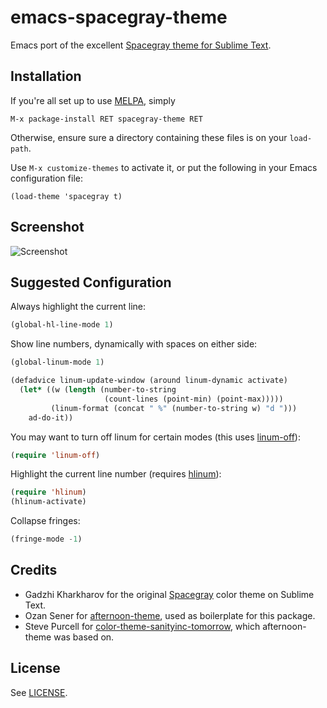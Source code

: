 emacs-spacegray-theme
=====================

Emacs port of the excellent
[Spacegray theme for Sublime Text](https://github.com/kkga/spacegray).

## Installation

If you're all set up to use [MELPA](http://melpa.milkbox.net/#/getting-started), simply

    M-x package-install RET spacegray-theme RET

Otherwise, ensure sure a directory containing these files is on your `load-path`.

Use `M-x customize-themes` to activate it, or put the following in your Emacs configuration file:

    (load-theme 'spacegray t)

## Screenshot

![Screenshot](spacegray1.png)

## Suggested Configuration

Always highlight the current line:

```lisp
(global-hl-line-mode 1)
```
Show line numbers, dynamically with spaces on either side:

```lisp
(global-linum-mode 1)

(defadvice linum-update-window (around linum-dynamic activate)
  (let* ((w (length (number-to-string
                     (count-lines (point-min) (point-max)))))
         (linum-format (concat " %" (number-to-string w) "d ")))
    ad-do-it))
```

You may want to turn off linum for certain modes (this uses
[linum-off](http://www.emacswiki.org/emacs/linum-off.el)):

```lisp
(require 'linum-off)
```

Highlight the current line number (requires [hlinum](https://code.google.com/p/hlinum-mode/)):

```lisp
(require 'hlinum)
(hlinum-activate)
```

Collapse fringes:

```lisp
(fringe-mode -1)
```

## Credits

* Gadzhi Kharkharov for the original
  [Spacegray](http://kkga.github.io/spacegray/) color theme on Sublime
  Text.
* Ozan Sener for
  [afternoon-theme](https://github.com/osener/emacs-afternoon-theme/),
  used as boilerplate for this package.
* Steve Purcell for
  [color-theme-sanityinc-tomorrow](https://github.com/purcell/color-theme-sanityinc-tomorrow/),
  which afternoon-theme was based on.
  
## License

See [LICENSE](LICENSE).
